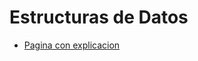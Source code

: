 # Estructuras de Datos

* [Pagina con explicacion](https://marcoass.github.io/EstructurasDeDatos/)

